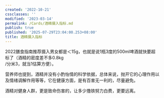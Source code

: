 ```yaml
---
created: '2022-10-21'
cssclasses: ''
modified: '2023-03-14'
permalink: /Cards/酒精摄入指标.md
publish: true
published: '2025-07-29T23:04:00.253+08:00'
title: 酒精摄入指标
---
```

2022膳食指南推荐摄入男女都是＜15g，也就是说1瓶3度的500ml啤酒就快要超标了（酒精的密度差不多0.8kg  
/分米3，就当1估算方便）。

营养师也提到，酒精并没有小酌怡情的科学依据，总体来说，抛开它的心理作用以及情绪调解作用等等，它在健康方面，是有百害无一利的，尽量避免。

酒精对健身人群，更是致命伤害的，让多少撸铁努力白费，更要远离。

